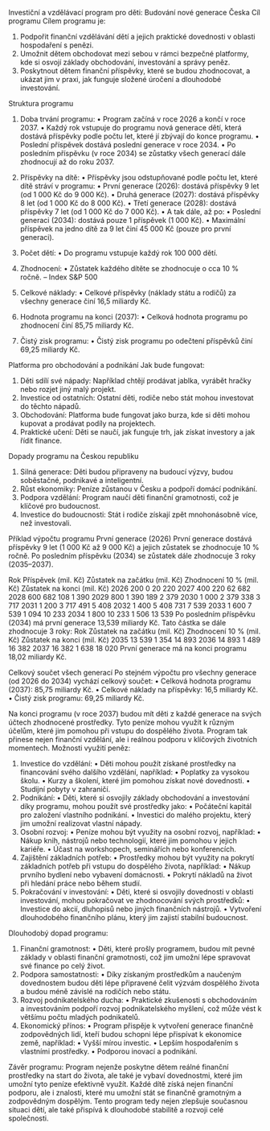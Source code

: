 Investiční a vzdělávací program pro děti: Budování nové generace Česka 
Cíl programu 
Cílem programu je: 
1. Podpořit finanční vzdělávání dětí a jejich praktické dovednosti v oblasti hospodaření 
s penězi. 
2. Umožnit dětem obchodovat mezi sebou v rámci bezpečné platformy, kde si osvojí 
základy obchodování, investování a správy peněz. 
3. Poskytnout dětem finanční příspěvky, které se budou zhodnocovat, a ukázat jim v 
praxi, jak funguje složené úročení a dlouhodobé investování.

Struktura programu 
1. Doba trvání programu: 
• 
Program začíná v roce 2026 a končí v roce 2037. 
• 
Každý rok vstupuje do programu nová generace dětí, která dostává příspěvky 
podle počtu let, které jí zbývají do konce programu. 
• 
Poslední příspěvek dostává poslední generace v roce 2034. 
• 
Po posledním příspěvku (v roce 2034) se zůstatky všech generací dále 
zhodnocují až do roku 2037. 
2. Příspěvky na dítě: 
• 
Příspěvky jsou odstupňované podle počtu let, které dítě stráví v programu: 
• 
První generace (2026): dostává příspěvky 9 let (od 1 000 Kč do 9 000 
Kč). 
• 
Druhá generace (2027): dostává příspěvky 8 let (od 1 000 Kč do 8 000 
Kč). 
• 
Třetí generace (2028): dostává příspěvky 7 let (od 1 000 Kč do 7 000 
Kč). 
• 
A tak dále, až po: 
• 
Poslední generaci (2034): dostává pouze 1 příspěvek (1 000 Kč). 
• 
Maximální příspěvek na jedno dítě za 9 let činí 45 000 Kč (pouze pro první 
generaci). 
3. Počet dětí: 
• 
Do programu vstupuje každý rok 100 000 dětí. 
4. Zhodnocení: 
• 
Zůstatek každého dítěte se zhodnocuje o  cca 10 % ročně. – Index S&P 500

5. Celkové náklady: 
• 
Celkové příspěvky (náklady státu a rodičů) za všechny generace činí 16,5 
miliardy Kč. 
6. Hodnota programu na konci (2037): 
• 
Celková hodnota programu po zhodnocení činí 85,75 miliardy Kč. 
7. Čistý zisk programu: 
• 
Čistý zisk programu po odečtení příspěvků činí 69,25 miliardy Kč.

Platforma pro obchodování a podnikání 
Jak bude fungovat: 
1. Děti sdílí své nápady: Například chtějí prodávat jablka, vyrábět hračky nebo rozjet 
jiný malý projekt. 
2. Investice od ostatních: Ostatní děti, rodiče nebo stát mohou investovat do těchto 
nápadů. 
3. Obchodování: Platforma bude fungovat jako burza, kde si děti mohou kupovat a 
prodávat podíly na projektech. 
4. Praktické učení: Děti se naučí, jak funguje trh, jak získat investory a jak řídit finance.

Dopady programu na Českou republiku 
1. Silná generace: Děti budou připraveny na budoucí výzvy, budou soběstačné, 
podnikavé a inteligentní. 
2. Růst ekonomiky: Peníze zůstanou v Česku a podpoří domácí podnikání. 
3. Podpora vzdělání: Program naučí děti finanční gramotnosti, což je klíčové pro 
budoucnost. 
4. Investice do budoucnosti: Stát i rodiče získají zpět mnohonásobně více, než 
investovali.

Příklad výpočtu programu 
První generace (2026) 
První generace dostává příspěvky 9 let (1 000 Kč až 9 000 Kč) a jejich zůstatek se zhodnocuje 
10 % ročně. Po posledním příspěvku (2034) se zůstatek dále zhodnocuje 3 roky (2035–2037).

Rok 
Příspěvek 
(mil. Kč) 
Zůstatek na 
začátku (mil. Kč) 
Zhodnocení 10 % 
(mil. Kč) 
Zůstatek na 
konci (mil. Kč) 
2026 
200 
0 
20 
220 
2027 
400 
220 
62 
682 
2028 
600 
682 
108 
1 390 
2029 
800 
1 390 
189 
2 379 
2030 
1 000 
2 379 
338 
3 717 
2031 
1 200 
3 717 
491 
5 408 
2032 
1 400 
5 408 
731 
7 539 
2033 
1 600 
7 539 
1 094 
10 233 
2034 
1 800 
10 233 
1 506 
13 539 
Po posledním příspěvku (2034) má první generace 13,539 miliardy Kč. Tato částka se dále 
zhodnocuje 3 roky: 
Rok 
Zůstatek na začátku 
(mil. Kč) 
Zhodnocení 10 % (mil. 
Kč) 
Zůstatek na konci (mil. 
Kč) 
2035 
13 539 
1 354 
14 893 
2036 
14 893 
1 489 
16 382 
2037 
16 382 
1 638 
18 020 
První generace má na konci programu 18,02 miliardy Kč.

Celkový součet všech generací 
Po stejném výpočtu pro všechny generace (od 2026 do 2034) vychází celkový součet: 
• 
Celková hodnota programu (2037): 85,75 miliardy Kč. 
• 
Celkové náklady na příspěvky: 16,5 miliardy Kč. 
• 
Čistý zisk programu: 69,25 miliardy Kč.

Na konci programu (v roce 2037) budou mít děti z každé generace na svých účtech 
zhodnocené prostředky. Tyto peníze mohou využít k různým účelům, které jim pomohou při 
vstupu do dospělého života. Program tak přinese nejen finanční vzdělání, ale i reálnou 
podporu v klíčových životních momentech. 
Možnosti využití peněz: 
1. Investice do vzdělání: 
• 
Děti mohou použít získané prostředky na financování svého dalšího vzdělání, 
například: 
• 
Poplatky za vysokou školu. 
• 
Kurzy a školení, které jim pomohou získat nové dovednosti. 
• 
Studijní pobyty v zahraničí. 
2. Podnikání: 
• 
Děti, které si osvojily základy obchodování a investování díky programu, 
mohou použít své prostředky jako: 
• 
Počáteční kapitál pro založení vlastního podnikání. 
• 
Investici do malého projektu, který jim umožní realizovat vlastní 
nápady. 
3. Osobní rozvoj: 
• 
Peníze mohou být využity na osobní rozvoj, například: 
• 
Nákup knih, nástrojů nebo technologií, které jim pomohou v jejich 
kariéře. 
• 
Účast na workshopech, seminářích nebo konferencích. 
4. Zajištění základních potřeb: 
• 
Prostředky mohou být využity na pokrytí základních potřeb při vstupu do 
dospělého života, například: 
• 
Nákup prvního bydlení nebo vybavení domácnosti. 
• 
Pokrytí nákladů na život při hledání práce nebo během studií. 
5. Pokračování v investování: 
• 
Děti, které si osvojily dovednosti v oblasti investování, mohou pokračovat ve 
zhodnocování svých prostředků: 
• 
Investice do akcií, dluhopisů nebo jiných finančních nástrojů. 
• 
Vytvoření dlouhodobého finančního plánu, který jim zajistí stabilní 
budoucnost.

Dlouhodobý dopad programu: 
1. Finanční gramotnost: 
• 
Děti, které prošly programem, budou mít pevné základy v oblasti finanční 
gramotnosti, což jim umožní lépe spravovat své finance po celý život. 
2. Podpora samostatnosti: 
• 
Díky získaným prostředkům a naučeným dovednostem budou děti lépe 
připravené čelit výzvám dospělého života a budou méně závislé na rodičích 
nebo státu. 
3. Rozvoj podnikatelského ducha: 
• 
Praktické zkušenosti s obchodováním a investováním podpoří rozvoj 
podnikatelského myšlení, což může vést k většímu počtu mladých 
podnikatelů. 
4. Ekonomický přínos: 
• 
Program přispěje k vytvoření generace finančně zodpovědných lidí, kteří 
budou schopni lépe přispívat k ekonomice země, například: 
• 
Vyšší mírou investic. 
• 
Lepším hospodařením s vlastními prostředky. 
• 
Podporou inovací a podnikání.

Závěr programu: 
Program nejenže poskytne dětem reálné finanční prostředky na start do života, ale také je 
vybaví dovednostmi, které jim umožní tyto peníze efektivně využít. Každé dítě získá nejen 
finanční podporu, ale i znalosti, které mu umožní stát se finančně gramotným a 
zodpovědným dospělým. 
Tento program tedy nejen zlepšuje současnou situaci dětí, ale také přispívá k dlouhodobé 
stabilitě a rozvoji celé společnosti.